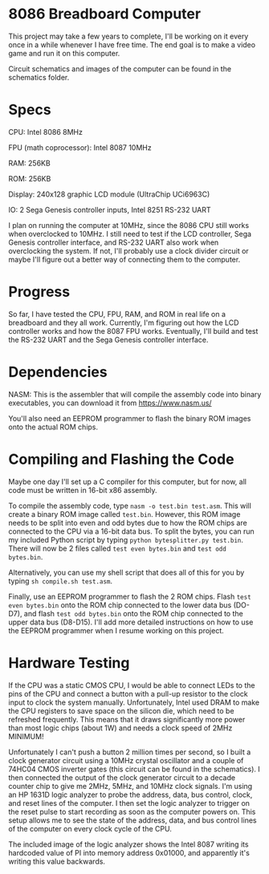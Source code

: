 # 8086 Breadboard Computer

This project may take a few years to complete, I'll be working on it every once in a while whenever I have free time. The end goal is to make a video game and run it on this computer.

Circuit schematics and images of the computer can be found in the schematics folder.

# Specs

CPU: Intel 8086 8MHz

FPU (math coprocessor): Intel 8087 10MHz

RAM: 256KB

ROM: 256KB

Display: 240x128 graphic LCD module (UltraChip UCi6963C)

IO: 2 Sega Genesis controller inputs, Intel 8251 RS-232 UART

I plan on running the computer at 10MHz, since the 8086 CPU still works when overclocked to 10MHz. I still need to test if the LCD controller, Sega Genesis controller interface, and RS-232 UART also work when overclocking the system. If not, I'll probably use a clock divider circuit or maybe I'll figure out a better way of connecting them to the computer.

# Progress

So far, I have tested the CPU, FPU, RAM, and ROM in real life on a breadboard and they all work. Currently, I'm figuring out how the LCD controller works and how the 8087 FPU works. Eventually, I'll build and test the RS-232 UART and the Sega Genesis controller interface.

# Dependencies

NASM: This is the assembler that will compile the assembly code into binary executables, you can download it from https://www.nasm.us/ 

You'll also need an EEPROM programmer to flash the binary ROM images onto the actual ROM chips.

# Compiling and Flashing the Code

Maybe one day I'll set up a C compiler for this computer, but for now, all code must be written in 16-bit x86 assembly.

To compile the assembly code, type ```nasm -o test.bin test.asm```. This will create a binary ROM image called ```test.bin```. However, this ROM image needs to be split into even and odd bytes due to how the ROM chips are connected to the CPU via a 16-bit data bus. To split the bytes, you can run my included Python script by typing ```python bytesplitter.py test.bin```. There will now be 2 files called ```test even bytes.bin``` and ```test odd bytes.bin```.

Alternatively, you can use my shell script that does all of this for you by typing ```sh compile.sh test.asm```.

Finally, use an EEPROM programmer to flash the 2 ROM chips. Flash ```test even bytes.bin``` onto the ROM chip connected to the lower data bus (DO-D7), and flash ```test odd bytes.bin``` onto the ROM chip connected to the upper data bus (D8-D15). I'll add more detailed instructions on how to use the EEPROM programmer when I resume working on this project.

# Hardware Testing

If the CPU was a static CMOS CPU, I would be able to connect LEDs to the pins of the CPU and connect a button with a pull-up resistor to the clock input to clock the system manually. Unfortunately, Intel used DRAM to make the CPU registers to save space on the silicon die, which need to be refreshed frequently. This means that it draws significantly more power than most logic chips (about 1W) and needs a clock speed of 2MHz MINIMUM!

Unfortunately I can't push a button 2 million times per second, so I built a clock generator circuit using a 10MHz crystal oscillator and a couple of 74HC04 CMOS inverter gates (this circuit can be found in the schematics). I then connected the output of the clock generator circuit to a decade counter chip to give me 2MHz, 5MHz, and 10MHz clock signals. I'm using an HP 1631D logic analyzer to probe the address, data, bus control, clock, and reset lines of the computer. I then set the logic analyzer to trigger on the reset pulse to start recording as soon as the computer powers on. This setup allows me to see the state of the address, data, and bus control lines of the computer on every clock cycle of the CPU.

The included image of the logic analyzer shows the Intel 8087 writing its hardcoded value of PI into memory address 0x01000, and apparently it's writing this value backwards.
